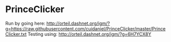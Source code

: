 # PrinceClicker

Run by going here: http://orteil.dashnet.org/igm/?g=https://raw.githubusercontent.com/cuidaniel/PrinceClicker/master/PrinceClicker.txt
Testing using: http://orteil.dashnet.org/igm/?g=6H7YCX8Y